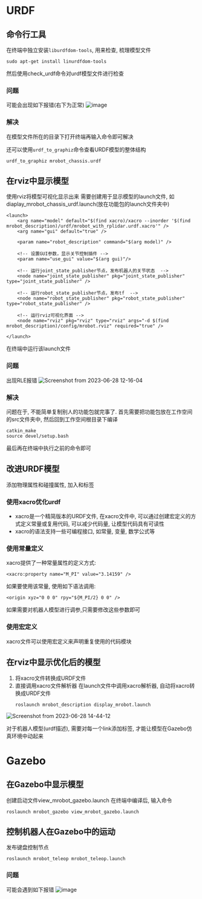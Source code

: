 # URDF
## 命令行工具
在终端中独立安装`liburdfdom-tools`, 用来检查, 梳理模型文件
```
sudo apt-get install linurdfdom-tools
```
然后使用check_urdf命令对urdf模型文件进行检查

### 问题  
可能会出现如下报错(右下为正常)
![image](https://github.com/Travis-alt/UAV/assets/102942951/f53e05fb-aac5-4cbe-8758-b436355bb0be)
### 解决  
在模型文件所在的目录下打开终端再输入命令即可解决  

还可以使用`urdf_to_graphiz`命令查看URDF模型的整体结构
```
urdf_to_graphiz mrobot_chassis.urdf
```
## 在rviz中显示模型
使用rviz将模型可视化显示出来
需要创建用于显示模型的launch文件, 如diaplay_mrobot_chassis_urdf.launch(放在功能包的launch文件夹中)
```launch
<launch>
	<arg name="model" default="$(find xacro)/xacro --inorder '$(find mrobot_description)/urdf/mrobot_with_rplidar.urdf.xacro'" />
	<arg name="gui" default="true" />

	<param name="robot_description" command="$(arg model)" />

    <!-- 设置GUI参数，显示关节控制插件 -->
	<param name="use_gui" value="$(arg gui)"/>

    <!-- 运行joint_state_publisher节点，发布机器人的关节状态  -->
	<node name="joint_state_publisher" pkg="joint_state_publisher" type="joint_state_publisher" />

	<!-- 运行robot_state_publisher节点，发布tf  -->
	<node name="robot_state_publisher" pkg="robot_state_publisher" type="robot_state_publisher" />

    <!-- 运行rviz可视化界面 -->
	<node name="rviz" pkg="rviz" type="rviz" args="-d $(find mrobot_description)/config/mrobot.rviz" required="true" />

</launch>
```
在终端中运行该launch文件
### 问题
出现RLE报错
![Screenshot from 2023-06-28 12-16-04](https://github.com/Travis-alt/UAV/assets/102942951/a4f6453a-f522-454a-8018-c2197ac0f5b4)
### 解决
问题在于, 不能简单复制别人的功能包就完事了. 
首先需要把功能包放在工作空间的src文件夹中, 然后回到工作空间根目录下编译
```
catkin_make
source devel/setup.bash
```
最后再在终端中执行之前的命令即可

## 改进URDF模型

添加物理属性和碰撞属性, 加入<inertia>和<collision>标签
### 使用xacro优化urdf
- xacro是一个精简版本的URDF文件, 在xacro文件中, 可以通过创建宏定义的方式定义常量或复用代码, 可以减少代码量, 让模型代码具有可读性
- xacro的语法支持一些可编程接口, 如常量, 变量, 数学公式等

### 使用常量定义
xacro提供了一种常量属性的定义方式:
```xacro
<xacro:property name="M_PI" value="3.14159" />
```
如果要使用该常量, 使用如下语法调用:
```xacro
<origin xyz="0 0 0" rpy="${M_PI/2} 0 0" />
```
如果需要对机器人模型进行调参,只需要修改这些参数即可
### 使用宏定义
xacro文件可以使用宏定义来声明重复使用的代码模块

## 在rviz中显示优化后的模型
1. 将xacro文件转换成URDF文件
2. 直接调用xacro文件解析器
   在launch文件中调用xacro解析器, 自动将xacro转换成URDF文件
   ```
   roslaunch mrobot_description display_mrobot.launch
   ```
![Screenshot from 2023-06-28 14-44-12](https://github.com/Travis-alt/UAV/assets/102942951/eb3bcdfb-995a-45ed-89be-8a66d1d923d2)

对于机器人模型(urdf描述), 需要对每一个link添加<gazebo>标签, 才能让模型在Gazebo仿真环境中动起来
# Gazebo
## 在Gazebo中显示模型
创建启动文件view_mrobot_gazebo.launch
在终端中编译后, 输入命令
```
roslaunch mrobot_gazebo view_mrobot_gazebo.launch
```
## 控制机器人在Gazebo中的运动
发布键盘控制节点
```
roslaunch mrobot_teleop mrobot_teleop.launch
```
### 问题
可能会遇到如下报错
![image](https://github.com/Travis-alt/UAV/assets/102942951/e7d1d7b2-8762-486c-920a-050a48f25e68)
